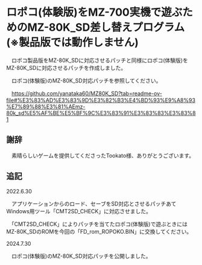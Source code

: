 # ロポコ(体験版)をMZ-700実機で遊ぶためのMZ-80K_SD差し替えプログラム(※製品版では動作しません)

　ロポコ製品版をMZ-80K_SDに対応させるパッチと同様にロポコ(体験版)をMZ-80K_SDに対応させるパッチを作成しました。

　ロポコ(体験版)のMZ-80K_SD対応パッチを参照してください。

　https://github.com/yanataka60/MZ80K_SD?tab=readme-ov-file#%E3%83%AD%E3%83%9D%E3%82%B3%E4%BD%93%E9%A8%93%E7%89%88%E3%81%AEmz-80k_sd%E5%AF%BE%E5%BF%9C%E3%83%91%E3%83%83%E3%83%81

## 謝辞
　素晴らしいゲームを提供してくださったTookato様、ありがとうございます。

## 追記
2022.6.30

　アプリケーションからのロード、セーブをSD対応とさせるパッチあてWindows用ツール「CMT2SD_CHECK」に対応させました。

　「CMT2SD_CHECK」によりパッチを当てたロポコ(体験版)で遊ぶときにはMZ-80K_SDのROMを今回の「FD_rom_ROPOKO.BIN」に交換してください。

2024.7.30

　ロポコ(体験版)のMZ-80K_SD対応パッチを公開しました。